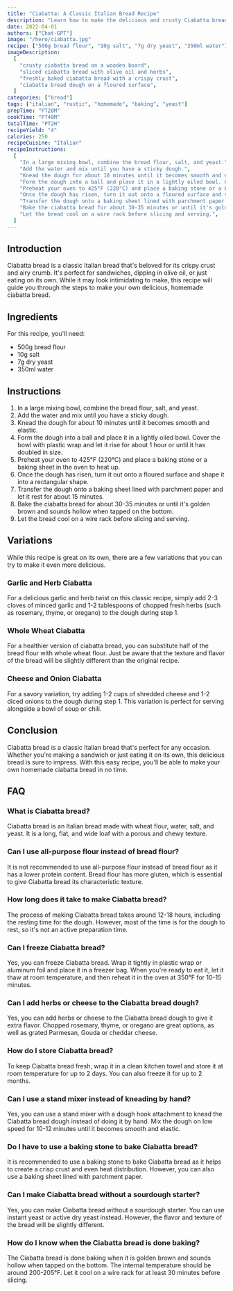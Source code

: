 ```yaml
---
title: "Ciabatta: A Classic Italian Bread Recipe"
description: "Learn how to make the delicious and crusty Ciabatta bread, a classic Italian recipe that's perfect for any occasion!"
date: 2022-04-01
authors: ["Chat-GPT"]
image: "/hero/ciabatta.jpg"
recipe: ["500g bread flour", "10g salt", "7g dry yeast", "350ml water"]
imageDescription:
  [
    "crusty ciabatta bread on a wooden board",
    "sliced ciabatta bread with olive oil and herbs",
    "freshly baked ciabatta bread with a crispy crust",
    "ciabatta bread dough on a floured surface",
  ]
categories: ["bread"]
tags: ["italian", "rustic", "homemade", "baking", "yeast"]
prepTime: "PT20M"
cookTime: "PT40M"
totalTime: "PT2H"
recipeYield: "4"
calories: 250
recipeCuisine: "Italian"
recipeInstructions:
  [
    "In a large mixing bowl, combine the bread flour, salt, and yeast.",
    "Add the water and mix until you have a sticky dough.",
    "Knead the dough for about 10 minutes until it becomes smooth and elastic.",
    "Form the dough into a ball and place it in a lightly oiled bowl. Cover the bowl with plastic wrap and let it rise for about 1 hour or until it has doubled in size.",
    "Preheat your oven to 425°F (220°C) and place a baking stone or a baking sheet in the oven to heat up.",
    "Once the dough has risen, turn it out onto a floured surface and shape it into a rectangular shape.",
    "Transfer the dough onto a baking sheet lined with parchment paper and let it rest for about 15 minutes.",
    "Bake the ciabatta bread for about 30-35 minutes or until it's golden brown and sounds hollow when tapped on the bottom.",
    "Let the bread cool on a wire rack before slicing and serving.",
  ]
---
```


## Introduction

Ciabatta bread is a classic Italian bread that's beloved for its crispy crust and airy crumb. It's perfect for sandwiches, dipping in olive oil, or just eating on its own. While it may look intimidating to make, this recipe will guide you through the steps to make your own delicious, homemade ciabatta bread.

## Ingredients

For this recipe, you'll need:

- 500g bread flour
- 10g salt
- 7g dry yeast
- 350ml water

## Instructions

1. In a large mixing bowl, combine the bread flour, salt, and yeast.
2. Add the water and mix until you have a sticky dough.
3. Knead the dough for about 10 minutes until it becomes smooth and elastic.
4. Form the dough into a ball and place it in a lightly oiled bowl. Cover the bowl with plastic wrap and let it rise for about 1 hour or until it has doubled in size.
5. Preheat your oven to 425°F (220°C) and place a baking stone or a baking sheet in the oven to heat up.
6. Once the dough has risen, turn it out onto a floured surface and shape it into a rectangular shape.
7. Transfer the dough onto a baking sheet lined with parchment paper and let it rest for about 15 minutes.
8. Bake the ciabatta bread for about 30-35 minutes or until it's golden brown and sounds hollow when tapped on the bottom.
9. Let the bread cool on a wire rack before slicing and serving.

## Variations

While this recipe is great on its own, there are a few variations that you can try to make it even more delicious.

### Garlic and Herb Ciabatta

For a delicious garlic and herb twist on this classic recipe, simply add 2-3 cloves of minced garlic and 1-2 tablespoons of chopped fresh herbs (such as rosemary, thyme, or oregano) to the dough during step 1.

### Whole Wheat Ciabatta

For a healthier version of ciabatta bread, you can substitute half of the bread flour with whole wheat flour. Just be aware that the texture and flavor of the bread will be slightly different than the original recipe.

### Cheese and Onion Ciabatta

For a savory variation, try adding 1-2 cups of shredded cheese and 1-2 diced onions to the dough during step 1. This variation is perfect for serving alongside a bowl of soup or chili.

## Conclusion

Ciabatta bread is a classic Italian bread that's perfect for any occasion. Whether you're making a sandwich or just eating it on its own, this delicious bread is sure to impress. With this easy recipe, you'll be able to make your own homemade ciabatta bread in no time.

## FAQ

### What is Ciabatta bread?

Ciabatta bread is an Italian bread made with wheat flour, water, salt, and yeast. It is a long, flat, and wide loaf with a porous and chewy texture.

### Can I use all-purpose flour instead of bread flour?

It is not recommended to use all-purpose flour instead of bread flour as it has a lower protein content. Bread flour has more gluten, which is essential to give Ciabatta bread its characteristic texture.

### How long does it take to make Ciabatta bread?

The process of making Ciabatta bread takes around 12-18 hours, including the resting time for the dough. However, most of the time is for the dough to rest, so it's not an active preparation time.

### Can I freeze Ciabatta bread?

Yes, you can freeze Ciabatta bread. Wrap it tightly in plastic wrap or aluminum foil and place it in a freezer bag. When you're ready to eat it, let it thaw at room temperature, and then reheat it in the oven at 350°F for 10-15 minutes.

### Can I add herbs or cheese to the Ciabatta bread dough?

Yes, you can add herbs or cheese to the Ciabatta bread dough to give it extra flavor. Chopped rosemary, thyme, or oregano are great options, as well as grated Parmesan, Gouda or cheddar cheese.

### How do I store Ciabatta bread?

To keep Ciabatta bread fresh, wrap it in a clean kitchen towel and store it at room temperature for up to 2 days. You can also freeze it for up to 2 months.

### Can I use a stand mixer instead of kneading by hand?

Yes, you can use a stand mixer with a dough hook attachment to knead the Ciabatta bread dough instead of doing it by hand. Mix the dough on low speed for 10-12 minutes until it becomes smooth and elastic.

### Do I have to use a baking stone to bake Ciabatta bread?

It is recommended to use a baking stone to bake Ciabatta bread as it helps to create a crisp crust and even heat distribution. However, you can also use a baking sheet lined with parchment paper.

### Can I make Ciabatta bread without a sourdough starter?

Yes, you can make Ciabatta bread without a sourdough starter. You can use instant yeast or active dry yeast instead. However, the flavor and texture of the bread will be slightly different.

### How do I know when the Ciabatta bread is done baking?

The Ciabatta bread is done baking when it is golden brown and sounds hollow when tapped on the bottom. The internal temperature should be around 200-205°F. Let it cool on a wire rack for at least 30 minutes before slicing.
